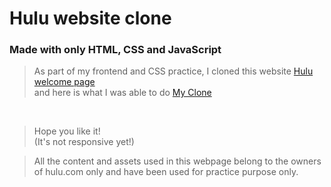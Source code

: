 # Hulu website clone
### Made with only HTML, CSS and JavaScript

> As part of my frontend and CSS practice, I cloned this website <a href="https://www.hulu.com/welcome">Hulu welcome page</a><br />
> and here is what I was able to do <a href="https://pacifier121.github.io/Hulu-welcome-page-clone/">My Clone</a>
<br>

> Hope you like it! <br>
> (It's not responsive yet!)<br>

> All the content and assets used in this webpage belong to the owners of hulu.com only and have been used for practice purpose only.